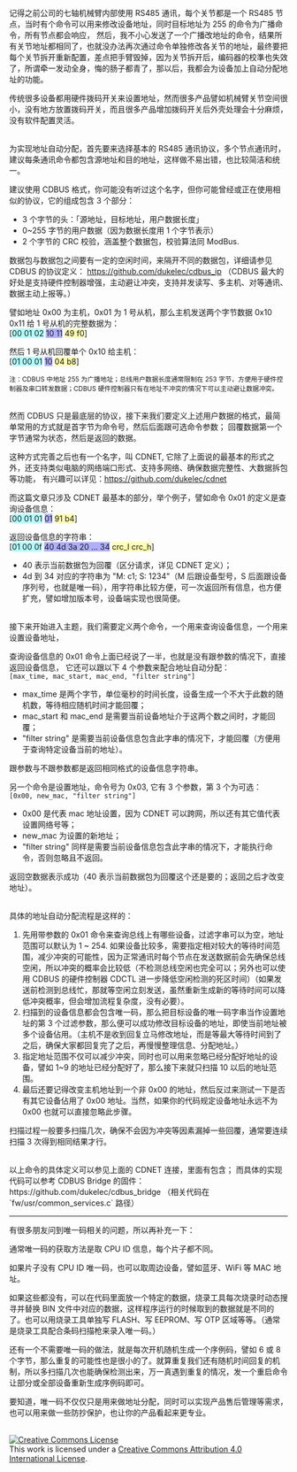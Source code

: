 记得之前公司的七轴机械臂内部使用 RS485 通讯，每个关节都是一个 RS485 节点，当时有个命令可以用来修改设备地址，同时目标地址为 255 的命令为广播命令，所有节点都会响应，
然后，我不小心发送了一个广播改地址的命令，结果所有关节地址都相同了，也就没办法再次通过命令单独修改各关节的地址，最终要把每个关节拆开重新配置，差点把手臂毁掉，因为关节拆开后，编码器的校準也失效了，所谓牵一发动全身，悔的肠子都青了，那以后，我都会为设备加上自动分配地址的功能。

传统很多设备都用硬件拨码开关来设置地址，然而很多产品譬如机械臂关节空间很小，没有地方放置拨码开关，而且很多产品增加拨码开关后外壳处理会十分麻烦，没有软件配置灵活。

<br>
为实现地址自动分配，首先要来选择基本的 RS485 通讯协议，多个节点通讯时，建议每条通讯命令都包含源地址和目的地址，这样做不易出错，也比较简洁和统一。

建议使用 CDBUS 格式，你可能没有听过这个名字，但你可能曾经或正在使用相似的协议，它的组成包含 3 个部分：
 - 3 个字节的头：「源地址，目标地址，用户数据长度」
 - 0~255 字节的用户数据（因为数据长度用 1 个字节表示）
 - 2 个字节的 CRC 校验，涵盖整个数据包，校验算法同 ModBus.

数据包与数据包之间要有一定的空闲时间，来隔开不同的数据包，详细请参见 CDBUS 的协议定义：
https://github.com/dukelec/cdbus_ip （CDBUS 最大的好处是支持硬件控制器增强，主动避让冲突，支持并发读写、多主机、对等通讯、数据主动上报等。）

譬如地址 0x00 为主机，0x01 为 1 号从机，那么主机发送两个字节数据 0x10 0x11 给 1 号从机的完整数据为：  
[<span style="background-color:#afffff">00 01 02</span> <span style="background-color:#afafff">10 11</span> <span style="background-color:#ffffaf">49 f0</span>]

然后 1 号从机回覆单个 0x10 给主机：  
[<span style="background-color:#afffff">01 00 01</span> <span style="background-color:#afafff">10</span> <span style="background-color:#ffffaf">04 b8</span>]

<small>注：CDBUS 中地址 255 为广播地址；总线用户数据长度通常限制在 253 字节，方便用于硬件控制器及串口转发数据；CDBUS 硬件控制器只有在地址不冲突的情况下可以主动避让数据冲突。</small>

<br>
然而 CDBUS 只是最底层的协议，接下来我们要定义上述用户数据的格式，最简单常用的方式就是首字节为命令号，然后后面跟可选命令参数；
回覆数据第一个字节通常为状态，然后是返回的数据。

这种方式完善之后也有一个名字，叫 CDNET, 它除了上面说的最基本的形式之外，还支持类似电脑的网络端口形式、支持多网络、确保数据完整性、大数据拆包等功能，
有兴趣可以详见：https://github.com/dukelec/cdnet

而这篇文章只涉及 CDNET 最基本的部分，举个例子，譬如命令 0x01 的定义是查询设备信息：  
[<span style="background-color:#afffff">00 01 01</span> <span style="background-color:#afafff">01</span> <span style="background-color:#ffffaf">91 b4</span>]

返回设备信息的字符串：  
[<span style="background-color:#afffff">01 00 0f</span> <span style="background-color:#afafff">40 4d 3a 20 ... 34</span> <span style="background-color:#ffffaf">crc_l crc_h</span>]
 - 40 表示当前数据包为回覆（区分请求，详见 CDNET 定义）；
 - 4d 到 34 对应的字符串为 "M: c1; S: 1234"（M 后跟设备型号，S 后面跟设备序列号，也就是唯一码），用字符串比较方便，可一次返回所有信息，也方便扩充，譬如增加版本号，设备端实现也很简便。

<br>
接下来开始进入主题，我们需要定义两个命令，一个用来查询设备信息，一个用来设置设备地址，

查询设备信息的 0x01 命令上面已经说了一半，也就是没有跟参数的情况下，直接返回设备信息，
它还可以跟以下 4 个参数来配合地址自动分配：  
`[max_time, mac_start, mac_end, "filter string"]`
 - max_time 是两个字节，单位毫秒的时间长度，设备生成一个不大于此数的随机数，等待相应随机时间才能回覆；
 - mac_start 和 mac_end 是需要当前设备地址介于这两个数之间时，才能回覆；
 - "filter string" 是需要当前设备信息包含此字串的情况下，才能回覆（方便用于查询特定设备当前的地址）。

跟参数与不跟参数都是返回相同格式的设备信息字符串。  


另一个命令是设置地址，命令号为 0x03, 它有 3 个参数，第 3 个为可选：  
`[0x00, new_mac, "filter string"]`
 - 0x00 是代表 mac 地址设置，因为 CDNET 可以跨网，所以还有其它值代表设置网络号等；
 - new_mac 为设置的新地址；
 - "filter string" 同样是需要当前设备信息包含此字串的情况下，才能执行命令，否则忽略且不返回。

返回空数据表示成功（40 表示当前数据包为回覆这个还是要的；返回之后才改变地址）。

<br>
具体的地址自动分配流程是这样的：

1. 先用带参数的 0x01 命令来查询总线上有哪些设备，过滤字串可以为空，地址范围可以默认为 1 ~ 254. 如果设备比较多，需要指定相对较大的等待时间范围，减少冲突的可能性，因为正常通讯时每个节点在发送数据前会先确保总线空闲，所以冲突的概率会比较低（不检测总线空闲也完全可以；另外也可以使用 CDBUS 的硬件控制器 CDCTL 进一步降低空闲检测的死区时间）（如果发送前检测到总线忙，那就等空闲立刻发送，虽然重新生成新的等待时间可以降低冲突概率，但会增加流程复杂度，没有必要）。
3. 扫描到的设备信息都会包含唯一码，那么把目标设备的唯一码字串当作设置地址的第 3 个过滤参数，那么便可以成功修改目标设备的地址，即使当前地址被多个设备佔用。（主机不是收到回复立马修改地址，而是等最大等待时间到了之后，确保大家都回复完了之后，再慢慢整理信息、分配地址。）
2. 指定地址范围不仅可以减少冲突，同时也可以用来忽略已经分配好地址的设备，譬如 1~9 的地址已经分配好了，那么接下来就只扫描 10 以后的地址范围。
4. 最后还要记得改变主机地址到一个非 0x00 的地址，然后反过来测试一下是否有其它设备佔用了 0x00 地址。当然，如果你的代码规定设备地址永远不为 0x00 也就可以直接忽略此步骤。

扫描过程一般要多扫描几次，确保不会因为冲突等因素漏掉一些回覆，通常要连续扫描 3 次得到相同结果才行。

<br>
以上命令的具体定义可以参见上面的 CDNET 连接，里面有包含；  
而具体的实现代码可以参考 CDBUS Bridge 的固件：https://github.com/dukelec/cdbus_bridge  
（相关代码在 `fw/usr/common_services.c` 路径）

<hr>
有很多朋友问到唯一码相关的问题，所以再补充一下：

通常唯一码的获取方法是取 CPU ID 信息，每个片子都不同。

如果片子没有 CPU ID 唯一码，也可以取周边设备，譬如蓝牙、WiFi 等 MAC 地址。

如果这些都没有，可以在代码里面放一个特定的数据，烧录工具每次烧录时动态搜寻并替换 BIN 文件中对应的数据，这样程序运行的时候取到的数据就是不同的了。也可以用烧录工具单独写 FLASH、写 EEPROM、写 OTP 区域等等。（通常是烧录工具配合条码扫描枪来录入唯一码。）

还有一个不需要唯一码的做法，就是每次开机随机生成一个序例码，譬如 6 或 8 个字节，那么重复的可能性也是很小的了。就算重复我们还有随机时间回复的机制，所以多扫描几次也能确保检测出来，万一真遇到重复的情况，发一个重启命令让部分或全部设备重新生成序例码即可。

要知道，唯一码不仅仅只是用来做地址分配，同时可以实现产品售后管理等需求，也可以用来做一些防抄保护，也让你的产品看起来更专业。

<br>
<a rel="license" href="http://creativecommons.org/licenses/by/4.0/"><img alt="Creative Commons License" style="border-width:0" src="https://i.creativecommons.org/l/by/4.0/88x31.png" /></a><br />This work is licensed under a <a rel="license" href="http://creativecommons.org/licenses/by/4.0/">Creative Commons Attribution 4.0 International License</a>.
